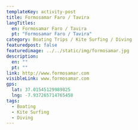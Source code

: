 ```yaml
---
templateKey: activity-post
title: Formosamar Faro / Tavira
langTitles:
  en: Formosamar Faro / Tavira
  pt: "Formosamar Faro / Tavira"
category: Boating Trips / Kite Surfing / Diving
featuredpost: false
featuredimage: ../../static/img/formosamar.jpg
description: 
  en: ""
  pt: ""
link: http://www.formosamar.com 
visibleLink: www.formosamar.com
gps:
  lat: 37.01545129989825
  lng: -7.937265714765458
tags:
  - Boating
  - Kite Surfing
  - Diving
---
```


